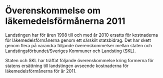 # Överenskommelse om läkemedelsförmånerna 2011

Landstingen har för åren 1998 till och med år 2010 ersatts för kostnaderna för läkemedelsförmånerna genom ett särskilt statsbidrag. Det har skett genom flera på varandra följande överenskommelser mellan staten och Landstingsförbundet/Sveriges Kommuner och Landsting (SKL).

Staten och SKL har träffat följande överenskommelse kring formerna för statens ersättning till landstingen avseende kostnaderna för läkemedelsförmånerna för år 2011\.
